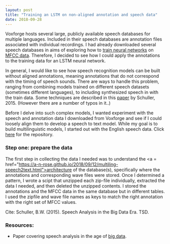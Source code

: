 ```yaml
---
layout: post
title: "Training an LSTM on non-aligned annotation and speech data"
date: 2018-09-28
---
```


Voxforge hosts several large, publicly available speech databases for multiple languages. Included in their speech databases are annotation files associated with individual recordings. I had already downloaded several speech databases in aims of exploring how to <a href = "https://a-n-rose.github.io/2018/08/22/language-classifier.html">train neural networks</a> on <a href="http://practicalcryptography.com/miscellaneous/machine-learning/guide-mel-frequency-cepstral-coefficients-mfccs/">MFCC data</a>. Therefore, I decided to see how I could apply the annotations to the training data for an LSTM neural network.

In general, I would like to see how speech recognition models can be built without aligned annotations, meaning annotations that do not correspond with the timing of speech sounds. There are ways to handle this problem, ranging from combining models trained on different speech datasets (sometimes different languages), to including synthesized speech in with the train data. Some techniques are described in this <a href="https://www.semanticscholar.org/paper/Speech-Analysis-in-the-Big-Data-Era-Schuller/3c9567ef956e5ea1a0a20843aea09489d117f5ac">paper</a> by Schuller, 2015. (However there are a number of typos in it..)

Before I delve into such complex models, I wanted experiment with the speech and annotation data I downloaded from Voxforge and see if I could loosely align them to develop a speech to text model. While my goal is to build multilinguistic models, I started out with the English speech data. Click <a href="https://github.com/a-n-rose/language-classifier/tree/master/english_speech_to_ipa">here</a> for the repository.

### Step one: prepare the data

The first step in collecting the data I needed was to understand the <a = href="https://a-n-rose.github.io/2018/09/12/multiling-speech2text.html">architecture</a> of the database(s), specifically where the annotations and corresponding wave files were stored. Once I determined a pattern, I wrote a scipt that unzipped each zip-file individually, extracted the data I needed, and then deleted the unzipped contents. I stored the annotations and the MFCC data in the same database but in different tables. I used the zipfile and wave file names as keys to match the right annotation with the right set of MFCC values.  

Cite:
Schuller, B.W. (2015). Speech Analysis in the Big Data Era. TSD.

### Resources:
* Paper covering speech analysis in the age of <a href="https://www.semanticscholar.org/paper/Speech-Analysis-in-the-Big-Data-Era-Schuller/3c9567ef956e5ea1a0a20843aea09489d117f5ac">big data</a>.
